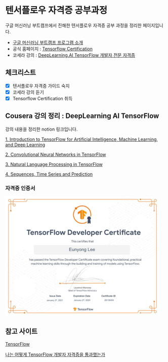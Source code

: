 # 텐서플로우 자격증 공부과정

구글 머신러닝 부트캠프에서 진해한 텐서플로우 자격증 공부 과정을 정리한 페이지입니다.

- [구글 머신러닝 부트캠프 프로그램 소개](https://docs.google.com/presentation/d/e/2PACX-1vTqC8kGhWnxrY8IpvuuKAKEWo2CIFLvtoKIFGaM2SIc1JGN2oi15xUYdvNf3in3xSrDmoMS19_g4tLK/pub?start=false&loop=false&delayms=3000&slide=id.g948e87720b_0_38)
- 공식 홈페이지 : [Tensorflow Certification](https://www.tensorflow.org/certificate?hl=ko)
- 코세라 강의 : [DeepLearning.AI TensorFlow 개발자 전문 자격증](https://www.coursera.org/professional-certificates/tensorflow-in-practice#courses)

## 체크리스트

- [x]  텐서플로우 자격증 가이드 숙지
- [x]  코세라 강의 듣기
- [x]  Tensorflow Certification 취득

## Cousera 강의 정리 : DeepLearning AI TensorFlow

강의 내용을 정리한 notion 링크입니다.

[1. Introduction to TensorFlow for Artificial Intelligence, Machine Learning, and Deep Learning](https://www.notion.so/1-Introduction-to-TensorFlow-for-Artificial-Intelligence-Machine-Learning-and-Deep-Learning-12d0129f6aef42ac8d6791b4fef7c6b5)

[2. Convolutional Neural Networks in TensorFlow](https://www.notion.so/2-Convolutional-Neural-Networks-in-TensorFlow-3ae59fd3f9134ae387da0d364ce211c2)

[3. Natural Language Processing in TensorFlow](https://www.notion.so/3-Natural-Language-Processing-in-TensorFlow-ee7c9f2d57fe49e49f419a03552a2128)

[4. Sequences, Time Series and Prediction](https://www.notion.so/4-Sequences-Time-Series-and-Prediction-8f9b6fbff4f843398736fbf515082699)

### 자격증 인증서

![%E1%84%90%E1%85%A6%E1%86%AB%E1%84%89%E1%85%A5%E1%84%91%E1%85%B3%E1%86%AF%E1%84%85%E1%85%A9%E1%84%8B%E1%85%AE%20%E1%84%8C%E1%85%A1%E1%84%80%E1%85%A7%E1%86%A8%E1%84%8C%E1%85%B3%E1%86%BC%20%E1%84%80%E1%85%A9%E1%86%BC%E1%84%87%E1%85%AE%E1%84%80%E1%85%AA%E1%84%8C%E1%85%A5%E1%86%BC%206c023bab367246a881d029bb0aa7e758/Untitled.png](img/Untitled.png)

## 참고 사이트

[TensorFlow](https://www.tensorflow.org/)

[나는 어떻게 TensorFlow 개발자 자격증을 통과했는가](https://doooob.tistory.com/215)
